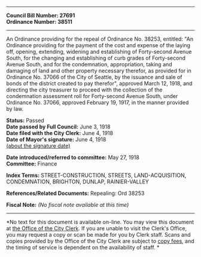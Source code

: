 * * * * *  
  
**Council Bill Number: [](#h0)[](#h2)27691**   
**Ordinance Number: 38511**  
  
* * * * *  
  
An Ordinance providing for the repeal of Ordinance No. 38253, entitled: "An Ordinance providing for the payment of the cost and expense of the laying off, opening, extending, widening and establishing of Forty-second Avenue South, for the changing and establishing of curb grades of Forty-second Avenue South, and for the condemnation, appropriation, taking and damaging of land and other property necessary therefor, as provided for in Ordinance No. 37066 of the City of Seattle, by the issuance and sale of bonds of the district created to pay therefor", approved March 12, 1918, and directing the city treasurer to proceed with the collection of the condemnation assessment roll for Forty-second Avenue South, under Ordinance No. 37066, approved February 19, 1917, in the manner provided by law.  
  
**Status:** Passed   
**Date passed by Full Council:** June 3, 1918   
**Date filed with the City Clerk:** June 4, 1918   
**Date of Mayor's signature:** June 4, 1918   
[(about the signature date)](/~public/approvaldate.htm)   
  
  
**Date introduced/referred to committee:** May 27, 1918   
**Committee:** Finance   
  
**Index Terms:** STREET-CONSTRUCTION, STREETS, LAND-ACQUISITION, CONDEMNATION, BRIGHTON, DUNLAP, RAINIER-VALLEY  
  
**References/Related Documents:** Repealing: Ord 38253  
  
**Fiscal Note:** *(No fiscal note available at this time)*  
  
* * * * *  
  
*No text for this document is available on-line. You may view this document at [the Office of the City Clerk](http://www.seattle.gov/leg/clerk/contactUs.htm). If you are unable to visit the Clerk's Office, you may request a copy or scan be made for you by Clerk staff. Scans and copies provided by the Office of the City Clerk are subject to [copy fees](http://clerk.seattle.gov/~public/clerkfees.htm), and the timing of service is dependent on the availability of staff. *  
  
  
